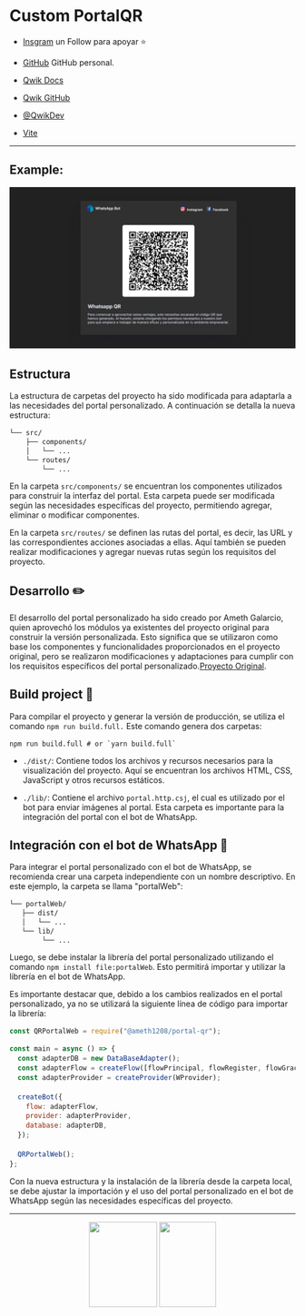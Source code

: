 # Custom PortalQR

- [Insgram](https://instagram.com/ameth12_08?igshid=NGExMmI2YTkyZg==) un Follow para apoyar ⭐

- [GitHub](https://github.com/Ameth1208/) GitHub personal.

- [Qwik Docs](https://qwik.builder.io/)

- [Qwik GitHub](https://github.com/BuilderIO/qwik)

- [@QwikDev](https://twitter.com/QwikDev)

- [Vite](https://vitejs.dev/)

---

## Example:

![](./.github\webPortal.png)

## Estructura

La estructura de carpetas del proyecto ha sido modificada para adaptarla a las necesidades del portal personalizado. A continuación se detalla la nueva estructura:

```
└── src/
    ├── components/
    │   └── ...
    └── routes/
        └── ...
```

En la carpeta `src/components/` se encuentran los componentes utilizados para construir la interfaz del portal. Esta carpeta puede ser modificada según las necesidades específicas del proyecto, permitiendo agregar, eliminar o modificar componentes.

En la carpeta `src/routes/` se definen las rutas del portal, es decir, las URL y las correspondientes acciones asociadas a ellas. Aquí también se pueden realizar modificaciones y agregar nuevas rutas según los requisitos del proyecto.

## Desarrollo ✏️

El desarrollo del portal personalizado ha sido creado por Ameth Galarcio, quien aprovechó los módulos ya existentes del proyecto original para construir la versión personalizada. Esto significa que se utilizaron como base los componentes y funcionalidades proporcionados en el proyecto original, pero se realizaron modificaciones y adaptaciones para cumplir con los requisitos específicos del portal personalizado.[Proyecto Original](https://github.com/codigoencasa/bot-whatsapp). 

## Build project 🚀

Para compilar el proyecto y generar la versión de producción, se utiliza el comando `npm run build.full.` Este comando genera dos carpetas:

```shell
npm run build.full # or `yarn build.full`
```

- `./dist/`: Contiene todos los archivos y recursos necesarios para la visualización del proyecto. Aquí se encuentran los archivos HTML, CSS, JavaScript y otros recursos estáticos.

- `./lib/`: Contiene el archivo `portal.http.csj`, el cual es utilizado por el bot para enviar imágenes al portal. Esta carpeta es importante para la integración del portal con el bot de WhatsApp.

## Integración con el bot de WhatsApp 🔢

Para integrar el portal personalizado con el bot de WhatsApp, se recomienda crear una carpeta independiente con un nombre descriptivo. En este ejemplo, la carpeta se llama "portalWeb":

```
└── portalWeb/
   ├── dist/
   │   └── ...
   └── lib/
        └── ...
```

Luego, se debe instalar la librería del portal personalizado utilizando el comando `npm install file:portalWeb`. Esto permitirá importar y utilizar la librería en el bot de WhatsApp.

Es importante destacar que, debido a los cambios realizados en el portal personalizado, ya no se utilizará la siguiente línea de código para importar la librería:

```js
const QRPortalWeb = require("@ameth1208/portal-qr");
```

```js
const main = async () => {
  const adapterDB = new DataBaseAdapter();
  const adapterFlow = createFlow([flowPrincipal, flowRegister, flowGracias]);
  const adapterProvider = createProvider(WProvider);

  createBot({
    flow: adapterFlow,
    provider: adapterProvider,
    database: adapterDB,
  });

  QRPortalWeb();
};
```

Con la nueva estructura y la instalación de la librería desde la carpeta local, se debe ajustar la importación y el uso del portal personalizado en el bot de WhatsApp según las necesidades específicas del proyecto.

--- 

<p align="center" 
     >
   <img style={ width="120"; height="150"; object-fit: contain;} src="https://i.imgur.com/Oauef6t.png">
  <img style={ width="100"; height="150"; object-fit: contain;} src="https://gamma-studio-web.web.app/assets/gs3d.svg">

</p>
